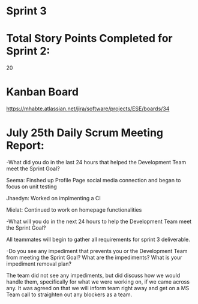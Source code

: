 # Sprint 3

# Total Story Points Completed for Sprint 2:

20


# Kanban Board

https://mhabte.atlassian.net/jira/software/projects/ESE/boards/34


# July 25th Daily Scrum Meeting Report:

-What did you do in the last 24 hours that helped the Development Team meet the Sprint Goal?

Seema: Finshed up Profile Page social media connection and began to focus on unit testing

Jhaedyn: Worked on implmenting a CI 

Mielat: Continued to work on homepage functionalities


-What will you do in the next 24 hours to help the Development Team meet the Sprint Goal? 

  All teammates will begin to gather all requirements for sprint 3 deliverable.


-Do you see any impediment that prevents you or the Development Team from meeting the Sprint Goal? What are the impediments? What is your impediment removal plan?

  The team did not see any impediments, but did discuss how we would handle them, specifically for what we were working on, if we came across any. It was agreed on that we will inform team right away and get on a MS Team call to straighten out any blockers as a team.


